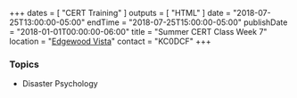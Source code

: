 +++
dates = [ "CERT Training" ]
outputs = [ "HTML" ]
date = "2018-07-25T13:00:00-05:00"
endTime = "2018-07-25T15:00:00-05:00"
publishDate = "2018-01-01T00:00:00-06:00"
title = "Summer CERT Class Week 7"
location = "[Edgewood Vista](https://maps.google.com/?daddr=Edgewood+Vista,+4420+37th+Ave+S,+Fargo,+ND+58104)"
contact = "KC0DCF"
+++
### Topics

* Disaster Psychology
